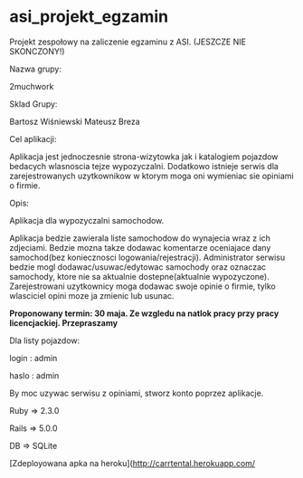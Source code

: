 # asi_projekt_egzamin
Projekt zespołowy na zaliczenie egzaminu z ASI. (JESZCZE NIE SKONCZONY!)

Nazwa grupy: 

2muchwork

Sklad Grupy:

Bartosz Wiśniewski
Mateusz Breza

Cel aplikacji:

Aplikacja jest jednoczesnie strona-wizytowka jak i katalogiem pojazdow bedacych wlasnoscia tejze wypozyczalni. Dodatkowo istnieje serwis dla zarejestrowanych uzytkownikow w ktorym moga oni wymieniac sie opiniami o firmie.

Opis:

Aplikacja dla wypozyczalni samochodow.


Aplikacja bedzie zawierala liste samochodow do wynajecia wraz z ich zdjeciami. Bedzie mozna takze dodawac komentarze oceniajace dany samochod(bez koniecznosci logowania/rejestracji). Administrator serwisu bedzie mogl dodawac/usuwac/edytowac samochody oraz oznaczac samochody, ktore nie sa aktualnie dostepne(aktualnie wypozyczone). Zarejestrowani uzytkownicy moga dodawac swoje opinie o firmie, tylko wlasciciel opini moze ja zmienic lub usunac.


**Proponowany termin: 30 maja. Ze wzgledu na natlok pracy przy pracy licencjackiej. Przepraszamy**


Dla listy pojazdow:

login : admin

haslo : admin

By moc uzywac serwisu z opiniami, stworz konto poprzez aplikacje.

Ruby => 2.3.0

Rails => 5.0.0

DB => SQLite

[Zdeployowana apka na heroku](http://carrtental.herokuapp.com/
